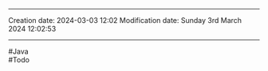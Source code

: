 
----
Creation date: 2024-03-03 12:02
Modification date: Sunday 3rd March 2024 12:02:53

----

#Java  
#Todo 

